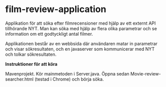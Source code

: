 # film-review-application

Applikation för att söka efter filmrecensioner med hjälp av ett externt API tillhörande NYT. Man kan söka med hjälp av flera olika parametrar och se information om ett godtyckligt antal filmer.

Applikationen består av en webbsida där användaren matar in parametrar och visar sökresultaten, och en javaserver som kommunicerar med NYT och tolkar sökresultaten.

**Instruktioner för att köra**

Mavenprojekt. Kör mainmetoden i Server.java. Öppna sedan Movie-review-searcher.html (testad i Chrome) och börja söka.
